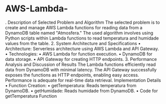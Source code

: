 # AWS-Lambda-
. Description of Selected Problem and Algorithm
The selected problem is to create and manage AWS Lambda functions for reading data from a DynamoDB table named "Atmosfera." The used algorithm involves using Python scripts within Lambda functions to read temperatura and humidade values from the table.
2. System Architecture and Specifications
•	Architecture: Serverless architecture using AWS Lambda and API Gateway.
•	Technologies:
•	AWS Lambda for function execution.
•	DynamoDB for data storage.
•	API Gateway for creating HTTP endpoints.
3. Performance Analysis and Discussion of Results
The Lambda functions efficiently read data from DynamoDB with minimal latency. The API Gateway successfully exposes the functions as HTTP endpoints, enabling easy access. Performance is adequate for real-time data retrieval.
Implementation Details
•	Function Creation:
•	getTemperatura: Reads temperatura from DynamoDB.
•	getHumidade: Reads humidade from DynamoDB.
•	Code for getTemperatura Function

